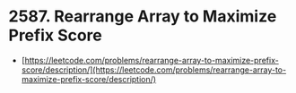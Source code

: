 # 2587. Rearrange Array to Maximize Prefix Score

- [https://leetcode.com/problems/rearrange-array-to-maximize-prefix-score/description/](https://leetcode.com/problems/rearrange-array-to-maximize-prefix-score/description/)
